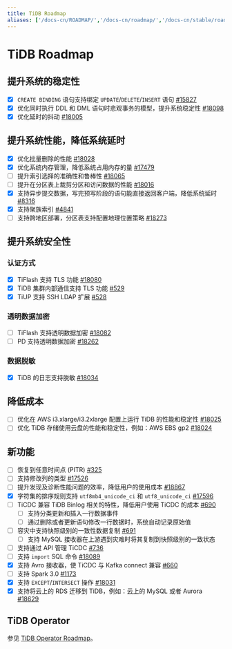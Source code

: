 ```yaml
---
title: TiDB Roadmap
aliases: ['/docs-cn/ROADMAP/','/docs-cn/roadmap/','/docs-cn/stable/roadmap/','/docs-cn/v4.0/roadmap/','/zh/tidb/stable/roadmap','/docs-cn/v3.1/roadmap/','/zh/tidb/v3.1/roadmap','/docs-cn/v3.0/roadmap/','/zh/tidb/v3.0/roadmap','/docs-cn/v2.1/roadmap/','/zh/tidb/v2.1/roadmap']
---
```


<!-- markdownlint-disable MD001 -->

# TiDB Roadmap

## 提升系统的稳定性

- [x] `CREATE BINDING` 语句支持绑定 `UPDATE`/`DELETE`/`INSERT` 语句 [#15827](https://github.com/pingcap/tidb/issues/15827)
- [x] 优化同时执行 DDL 和 DML 语句时悲观事务的模型，提升系统稳定性 [#18098](https://github.com/pingcap/tidb/issues/18098)
- [x] 优化延时的抖动 [#18005](https://github.com/pingcap/tidb/issues/18005)

## 提升系统性能，降低系统延时

- [x] 优化批量删除的性能 [#18028](https://github.com/pingcap/tidb/issues/18028)
- [x] 优化系统内存管理，降低系统占用内存的量 [#17479](https://github.com/pingcap/tidb/issues/17479)
- [ ] 提升索引选择的准确性和鲁棒性 [#18065](https://github.com/pingcap/tidb/issues/18065)
- [ ] 提升在分区表上裁剪分区和访问数据的性能 [#18016](https://github.com/pingcap/tidb/issues/18016)
- [x] 支持异步提交数据，写完预写阶段的语句能直接返回客户端，降低系统延时 [#8316](https://github.com/tikv/tikv/issues/8316)
- [x] 支持聚族索引 [#4841](https://github.com/pingcap/tidb/issues/4841)
- [ ] 支持跨地区部署，分区表支持配置地理位置策略 [#18273](https://github.com/pingcap/tidb/issues/18273)

## 提升系统安全性

### 认证方式

- [x] TiFlash 支持 TLS 功能 [#18080](https://github.com/pingcap/tidb/issues/18080)
- [x] TiDB 集群内部通信支持 TLS 功能 [#529](https://github.com/pingcap/tiup/issues/529)
- [x] TiUP 支持 SSH LDAP 扩展 [#528](https://github.com/pingcap/tiup/issues/528)

### 透明数据加密

- [ ] TiFlash 支持透明数据加密 [#18082](https://github.com/pingcap/tidb/issues/18082)
- [ ] PD 支持透明数据加密 [#18262](https://github.com/pingcap/tidb/issues/18262)

### 数据脱敏

- [x] TiDB 的日志支持脱敏 [#18034](https://github.com/pingcap/tidb/issues/18034)

## 降低成本

- [ ] 优化在 AWS i3.xlarge/i3.2xlarge 配置上运行 TiDB 的性能和稳定性 [#18025](https://github.com/pingcap/tidb/issues/18025)
- [ ] 优化 TiDB 存储使用云盘的性能和稳定性，例如：AWS EBS gp2 [#18024](https://github.com/pingcap/tidb/issues/18024)

## 新功能

- [ ] 恢复到任意时间点 (PITR) [#325](https://github.com/pingcap/br/issues/325)
- [ ] 支持修改列的类型 [#17526](https://github.com/pingcap/tidb/issues/17526)
- [ ] 提升发现及诊断性能问题的效率，降低用户的使用成本 [#18867](https://github.com/pingcap/tidb/issues/18867)
- [x] 字符集的排序规则支持 `utf8mb4_unicode_ci` 和 `utf8_unicode_ci` [#17596](https://github.com/pingcap/tidb/issues/17596)
- [ ] TiCDC 兼容 TiDB Binlog 相关的特性，降低用户使用 TiCDC 的成本 [#690](https://github.com/pingcap/ticdc/issues/690)
    - [ ] 支持分类更新和插入一行数据事件
    - [ ] 通过删除或者更新语句修改一行数据时，系统自动记录原始值
- [ ] 容灾中支持快照级别的一致性数据复制 [#691](https://github.com/pingcap/ticdc/issues/691)
    - [ ] 支持 MySQL 接收器在上游遇到灾难时将其复制到快照级别的一致状态
- [ ] 支持通过 API 管理 TiCDC [#736](https://github.com/pingcap/ticdc/issues/736)
- [ ] 支持 `import` SQL 命令 [#18089](https://github.com/pingcap/tidb/issues/18089)
- [x] 支持 Avro 接收器，使 TiCDC 与 Kafka connect 兼容 [#660](https://github.com/pingcap/ticdc/issues/660)
- [ ] 支持 Spark 3.0 [#1173](https://github.com/pingcap/tispark/issues/1173)
- [x] 支持 `EXCEPT`/`INTERSECT` 操作 [#18031](https://github.com/pingcap/tidb/issues/18031)
- [x] 支持将云上的 RDS 迁移到 TiDB，例如：云上的 MySQL 或者 Aurora [#18629](https://github.com/pingcap/tidb/issues/18629)

## TiDB Operator

参见 [TiDB Operator Roadmap](https://docs.pingcap.com/zh/tidb-in-kubernetes/dev/roadmap)。
